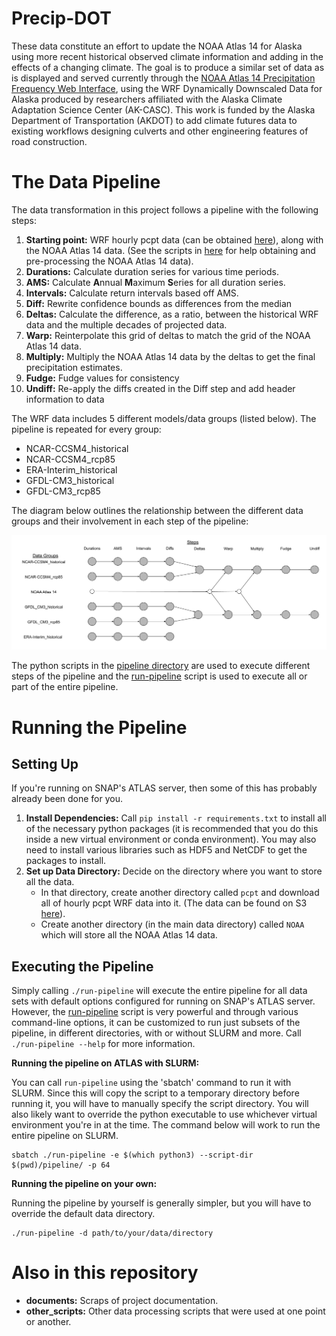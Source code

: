 # Precip-DOT

These data constitute an effort to update the NOAA Atlas 14 for Alaska using more recent historical observed climate information and adding in the effects of a changing climate. The goal is to produce a similar set of data as is displayed and served currently through the [NOAA Atlas 14 Precipitation Frequency Web Interface](https://hdsc.nws.noaa.gov/hdsc/pfds/pfds_map_ak.html), using the WRF Dynamically Downscaled Data for Alaska produced by researchers affiliated with the Alaska Climate Adaptation Science Center (AK-CASC). This work is funded by the Alaska Department of Transportation (AKDOT) to add climate futures data to existing workflows designing culverts and other engineering features of road construction.

# The Data Pipeline

The data transformation in this project follows a pipeline with the following steps: 

1. **Starting point:** WRF hourly pcpt data (can be obtained [here](http://wrf-ak-ar5.s3-website-us-east-1.amazonaws.com/)), along with the NOAA Atlas 14 data. (See the scripts in [here](other_scripts/) for help obtaining and pre-processing the NOAA Atlas 14 data).
2. **Durations:** Calculate duration series for various time periods.
3. **AMS:** Calculate **A**nnual **M**aximum **S**eries for all duration series.
4. **Intervals:** Calculate return intervals based off AMS.
5. **Diff:** Rewrite confidence bounds as differences from the median
6. **Deltas:** Calculate the difference, as a ratio, between the historical WRF data and the multiple decades of projected data.
7. **Warp:** Reinterpolate this grid of deltas to match the grid of the NOAA Atlas 14 data.
8. **Multiply:** Multiply the NOAA Atlas 14 data by the deltas to get the final precipitation estimates.
9. **Fudge:** Fudge values for consistency
10. **Undiff:** Re-apply the diffs created in the Diff step and add header information to data

The WRF data includes 5 different models/data groups (listed below). The pipeline is repeated for every group:

* NCAR-CCSM4_historical
* NCAR-CCSM4_rcp85
* ERA-Interim_historical
* GFDL-CM3_historical
* GFDL-CM3_rcp85

The diagram below outlines the relationship between the different data groups and their
involvement in each step of the pipeline:

![Diagram of data-processing pipeline](documents/pipeline-overview.png)

The python scripts in the [pipeline directory](pipeline/) are used to execute different steps of the pipeline and the [run-pipeline](run-pipeline) script is used to execute all or part of the entire pipeline.

# Running the Pipeline

## Setting Up

If you're running on SNAP's ATLAS server, then some of this has probably already been done for you.

1. **Install Dependencies:** Call `pip install -r requirements.txt` to install all of the necessary python packages (it is recommended that you do this inside a new virtual environment or conda environment). You may also need to install various libraries such as HDF5 and NetCDF to get the packages to install.
2. **Set up Data Directory:** Decide on the directory where you want to store all the data.
    * In that directory, create another directory called `pcpt` and download all of hourly pcpt WRF data into it. (The data can be found on S3 [here](http://wrf-ak-ar5.s3-website-us-east-1.amazonaws.com/)).
    * Create another directory (in the main data directory) called `NOAA` which will store all the NOAA Atlas 14 data.

## Executing the Pipeline

Simply calling `./run-pipeline` will execute the entire pipeline for all data sets with default options configured for running on SNAP's ATLAS server. However, the [run-pipeline](run-pipeline) script is very powerful and through various command-line options, it can be customized to run just subsets of the pipeline, in different directories, with or without SLURM and more. Call `./run-pipeline --help` for more information.

**Running the pipeline on ATLAS with SLURM:**

You can call `run-pipeline` using the 'sbatch' command to run it with SLURM. Since this will copy the script to a temporary directory before running it, you will have to manually specify the script directory. You will also likely want to override the python executable to use whichever virtual environment you're in at the time. The command below will work to run the entire pipeline
on SLURM.
```
sbatch ./run-pipeline -e $(which python3) --script-dir $(pwd)/pipeline/ -p 64
```

**Running the pipeline on your own:**

Running the pipeline by yourself is generally simpler, but you will have to override the default data directory.
```
./run-pipeline -d path/to/your/data/directory
```

# Also in this repository

* **documents:** Scraps of project documentation.
* **other_scripts:** Other data processing scripts that were used at one point or another.
